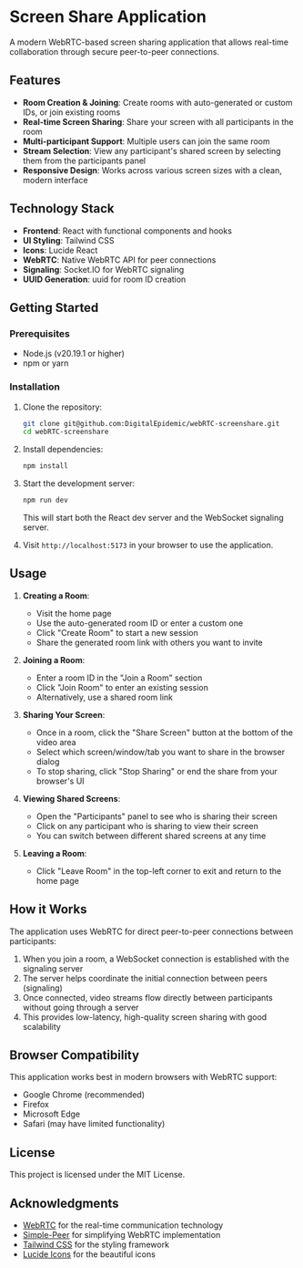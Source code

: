 # Screen Share Application

A modern WebRTC-based screen sharing application that allows real-time collaboration through secure peer-to-peer connections.

## Features

- **Room Creation & Joining**: Create rooms with auto-generated or custom IDs, or join existing rooms
- **Real-time Screen Sharing**: Share your screen with all participants in the room
- **Multi-participant Support**: Multiple users can join the same room
- **Stream Selection**: View any participant's shared screen by selecting them from the participants panel
- **Responsive Design**: Works across various screen sizes with a clean, modern interface

## Technology Stack

- **Frontend**: React with functional components and hooks
- **UI Styling**: Tailwind CSS
- **Icons**: Lucide React
- **WebRTC**: Native WebRTC API for peer connections
- **Signaling**: Socket.IO for WebRTC signaling
- **UUID Generation**: uuid for room ID creation

## Getting Started

### Prerequisites

- Node.js (v20.19.1 or higher)
- npm or yarn

### Installation

1. Clone the repository:

   ```bash
   git clone git@github.com:DigitalEpidemic/webRTC-screenshare.git
   cd webRTC-screenshare
   ```

2. Install dependencies:

   ```bash
   npm install
   ```

3. Start the development server:

   ```bash
   npm run dev
   ```

   This will start both the React dev server and the WebSocket signaling server.

4. Visit `http://localhost:5173` in your browser to use the application.

## Usage

1. **Creating a Room**:

   - Visit the home page
   - Use the auto-generated room ID or enter a custom one
   - Click "Create Room" to start a new session
   - Share the generated room link with others you want to invite

2. **Joining a Room**:

   - Enter a room ID in the "Join a Room" section
   - Click "Join Room" to enter an existing session
   - Alternatively, use a shared room link

3. **Sharing Your Screen**:

   - Once in a room, click the "Share Screen" button at the bottom of the video area
   - Select which screen/window/tab you want to share in the browser dialog
   - To stop sharing, click "Stop Sharing" or end the share from your browser's UI

4. **Viewing Shared Screens**:

   - Open the "Participants" panel to see who is sharing their screen
   - Click on any participant who is sharing to view their screen
   - You can switch between different shared screens at any time

5. **Leaving a Room**:
   - Click "Leave Room" in the top-left corner to exit and return to the home page

## How it Works

The application uses WebRTC for direct peer-to-peer connections between participants:

1. When you join a room, a WebSocket connection is established with the signaling server
2. The server helps coordinate the initial connection between peers (signaling)
3. Once connected, video streams flow directly between participants without going through a server
4. This provides low-latency, high-quality screen sharing with good scalability

## Browser Compatibility

This application works best in modern browsers with WebRTC support:

- Google Chrome (recommended)
- Firefox
- Microsoft Edge
- Safari (may have limited functionality)

## License

This project is licensed under the MIT License.

## Acknowledgments

- [WebRTC](https://webrtc.org/) for the real-time communication technology
- [Simple-Peer](https://github.com/feross/simple-peer) for simplifying WebRTC implementation
- [Tailwind CSS](https://tailwindcss.com/) for the styling framework
- [Lucide Icons](https://lucide.dev/) for the beautiful icons
